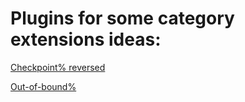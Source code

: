 # Plugins for some category extensions ideas:

[Checkpoint% reversed](cprev/README.MD)

[Out-of-bound%](oobpercent/README.MD)
